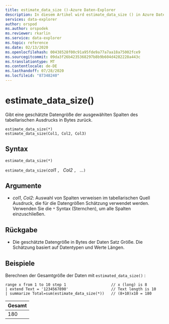 ```yaml
---
title: estimate_data_size ()-Azure Daten-Explorer
description: In diesem Artikel wird estimate_data_size () in Azure Daten-Explorer beschrieben.
services: data-explorer
author: orspod
ms.author: orspodek
ms.reviewer: rkarlin
ms.service: data-explorer
ms.topic: reference
ms.date: 02/13/2020
ms.openlocfilehash: 00438528f00c91a95fde9a77a7aa18a75002fce9
ms.sourcegitcommit: 09da3f26b4235368297b8b9b604d4282228a443c
ms.translationtype: MT
ms.contentlocale: de-DE
ms.lasthandoff: 07/28/2020
ms.locfileid: "87348240"
---
```

# <a name="estimate_data_size"></a>estimate_data_size()

Gibt eine geschätzte Datengröße der ausgewählten Spalten des tabellarischen Ausdrucks in Bytes zurück.

```kusto
estimate_data_size(*)
estimate_data_size(Col1, Col2, Col3)
```

## <a name="syntax"></a>Syntax

`estimate_data_size(*)`

`estimate_data_size(`*col1* `, ` *Col2* `, ` ...`)`

## <a name="arguments"></a>Argumente

* *col1*, *Col2*: Auswahl von Spalten verweisen im tabellarischen Quell Ausdruck, die für die Datengrößen Schätzung verwendet werden. Verwenden Sie die `*` Syntax (Sternchen), um alle Spalten einzuschließen.

## <a name="returns"></a>Rückgabe

* Die geschätzte Datengröße in Bytes der Daten Satz Größe. Die Schätzung basiert auf Datentypen und Werte Längen.

## <a name="examples"></a>Beispiele

Berechnen der Gesamtgröße der Daten mit `estimated_data_size()` :

<!-- csl: https://help.kusto.windows.net/Samples -->
```kusto
range x from 1 to 10 step 1                    // x (long) is 8 
| extend Text = '1234567890'                   // Text length is 10  
| summarize Total=sum(estimate_data_size(*))   // (8+10)x10 = 180
```

|Gesamt|
|---|
|180|
